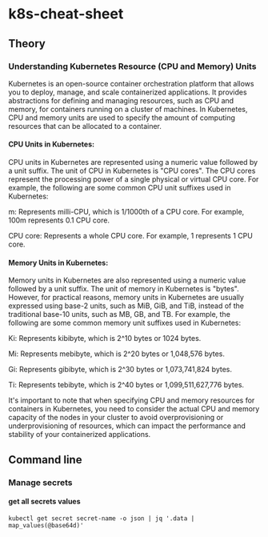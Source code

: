 # k8s-cheat-sheet

## Theory

### Understanding Kubernetes Resource (CPU and Memory) Units

Kubernetes is an open-source container orchestration platform that allows you to deploy, manage, and scale containerized applications. It provides abstractions for defining and managing resources, such as CPU and memory, for containers running on a cluster of machines. In Kubernetes, CPU and memory units are used to specify the amount of computing resources that can be allocated to a container.

#### CPU Units in Kubernetes:

CPU units in Kubernetes are represented using a numeric value followed by a unit suffix. The unit of CPU in Kubernetes is "CPU cores". The CPU cores represent the processing power of a single physical or virtual CPU core. For example, the following are some common CPU unit suffixes used in Kubernetes:

m: Represents milli-CPU, which is 1/1000th of a CPU core. For example, 100m represents 0.1 CPU core.

CPU core: Represents a whole CPU core. For example, 1 represents 1 CPU core.

#### Memory Units in Kubernetes:

Memory units in Kubernetes are also represented using a numeric value followed by a unit suffix. The unit of memory in Kubernetes is "bytes". However, for practical reasons, memory units in Kubernetes are usually expressed using base-2 units, such as MiB, GiB, and TiB, instead of the traditional base-10 units, such as MB, GB, and TB. For example, the following are some common memory unit suffixes used in Kubernetes:

Ki: Represents kibibyte, which is 2^10 bytes or 1024 bytes.

Mi: Represents mebibyte, which is 2^20 bytes or 1,048,576 bytes.

Gi: Represents gibibyte, which is 2^30 bytes or 1,073,741,824 bytes.

Ti: Represents tebibyte, which is 2^40 bytes or 1,099,511,627,776 bytes.

It's important to note that when specifying CPU and memory resources for containers in Kubernetes, you need to consider the actual CPU and memory capacity of the nodes in your cluster to avoid overprovisioning or underprovisioning of resources, which can impact the performance and stability of your containerized applications.


## Command line

### Manage secrets
#### get all secrets values 
```
kubectl get secret secret-name -o json | jq '.data | map_values(@base64d)'
```
